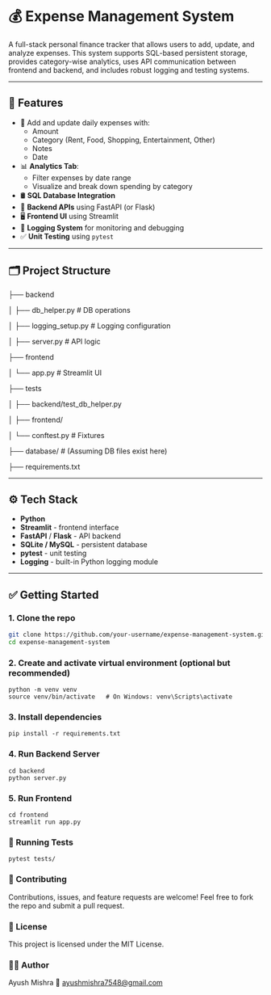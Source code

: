# 💰 Expense Management System

A full-stack personal finance tracker that allows users to add, update, and analyze expenses. This system supports SQL-based persistent storage, provides category-wise analytics, uses API communication between frontend and backend, and includes robust logging and testing systems.

---

## 🚀 Features

- 📆 Add and update daily expenses with:
  - Amount
  - Category (Rent, Food, Shopping, Entertainment, Other)
  - Notes
  - Date
- 📊 **Analytics Tab**:
  - Filter expenses by date range
  - Visualize and break down spending by category
- 🛢️ **SQL Database Integration**
- 🔌 **Backend APIs** using FastAPI (or Flask)
- 🖥️ **Frontend UI** using Streamlit
- 📜 **Logging System** for monitoring and debugging
- ✅ **Unit Testing** using `pytest`

---

## 🗂️ Project Structure

├── backend

│   ├── db_helper.py          # DB operations

│   ├── logging_setup.py      # Logging configuration

│   ├── server.py             # API logic

├── frontend

│   └── app.py                # Streamlit UI

├── tests

│   ├── backend/test_db_helper.py

│   ├── frontend/

│   └── conftest.py           # Fixtures

├── database/                 # (Assuming DB files exist here)

├── requirements.txt

---

## ⚙️ Tech Stack

- **Python**
- **Streamlit** - frontend interface
- **FastAPI** / **Flask** - API backend
- **SQLite / MySQL** - persistent database
- **pytest** - unit testing
- **Logging** - built-in Python logging module

---

## ✅ Getting Started

### 1. Clone the repo
```bash
git clone https://github.com/your-username/expense-management-system.git
cd expense-management-system
```
### 2. Create and activate virtual environment (optional but recommended)
```
python -m venv venv
source venv/bin/activate   # On Windows: venv\Scripts\activate
```

### 3. Install dependencies
```
pip install -r requirements.txt
```
### 4. Run Backend Server
```
cd backend
python server.py

```
### 5. Run Frontend
```
cd frontend
streamlit run app.py
```
### 🧪 Running Tests
```
pytest tests/
```
 ### 🤝 Contributing
Contributions, issues, and feature requests are welcome!
Feel free to fork the repo and submit a pull request. 
### 📜 License
This project is licensed under the MIT License.

### 🙋‍♂️ Author
Ayush Mishra
📧 ayushmishra7548@gmail.com


